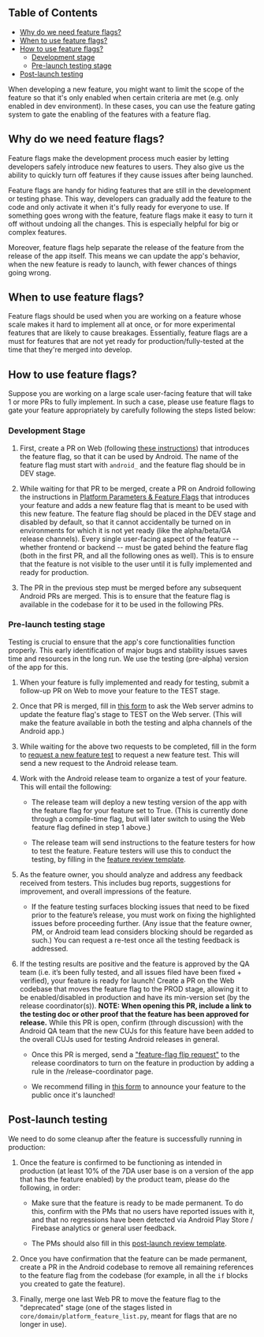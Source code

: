 ## Table of Contents

- [Why do we need feature flags?](#why-do-we-need-feature-flags)
- [When to use feature flags?](#when-to-use-feature-flags)
- [How to use feature flags?](#how-to-use-feature-flags)
  - [Development stage](#development-stage)
  - [Pre-launch testing stage](#pre-launch-testing-stage)
- [Post-launch testing](#post-launch-testing)

When developing a new feature, you might want to limit the scope of the feature so that it's only enabled when certain criteria are met (e.g. only enabled in dev environment). In these cases, you can use the feature gating system to gate the enabling of the features with a feature flag.

## Why do we need feature flags?

Feature flags make the development process much easier by letting developers safely introduce new features to users. They also give us the ability to quickly turn off features if they cause issues after being launched.

Feature flags are handy for hiding features that are still in the development or testing phase. This way, developers can gradually add the feature to the code and only activate it when it's fully ready for everyone to use. If something goes wrong with the feature, feature flags make it easy to turn it off without undoing all the changes. This is especially helpful for big or complex features.

Moreover, feature flags help separate the release of the feature from the release of the app itself. This means we can update the app's behavior, when the new feature is ready to launch, with fewer chances of things going wrong.


## When to use feature flags?

Feature flags should be used when you are working on a feature whose scale makes it hard to implement all at once, or for more experimental features that are likely to cause breakages. Essentially, feature flags are a must for features that are not yet ready for production/fully-tested at the time that they're merged into develop.


## How to use feature flags?

Suppose you are working on a large scale user-facing feature that will take 1 or more PRs to fully implement. In such a case, please use feature flags to gate your feature appropriately by carefully following the steps listed below:


### Development Stage

1. First, create a PR on Web (following [these instructions](https://github.com/oppia/oppia/wiki/Launching-new-features#follow-the-steps-below-to-add-a-new-feature-flag)) that introduces the feature flag, so that it can be used by Android. The name of the feature flag must start with `android_` and the feature flag should be in DEV stage.

1. While waiting for that PR to be merged, create a PR on Android following the instructions in [Platform Parameters & Feature Flags](https://github.com/oppia/oppia-android/wiki/Platform-Parameters-&-Feature-Flags) that introduces your feature and adds a new feature flag that is meant to be used with this new feature. The feature flag should be placed in the DEV stage and disabled by default, so that it cannot accidentally be turned on in environments for which it is not yet ready (like the alpha/beta/GA release channels). Every single user-facing aspect of the feature -- whether frontend or backend -- must be gated behind the feature flag (both in the first PR, and all the following ones as well). This is to ensure that the feature is not visible to the user until it is fully implemented and ready for production.

1. The PR in the previous step must be merged before any subsequent Android PRs are merged. This is to ensure that the feature flag is available in the codebase for it to be used in the following PRs.


### Pre-launch testing stage

Testing is crucial to ensure that the app's core functionalities function properly. This early identification of major bugs and stability issues saves time and resources in the long run. We use the testing (pre-alpha) version of the app for this.

1. When your feature is fully implemented and ready for testing, submit a follow-up PR on Web to move your feature to the TEST stage.

1. Once that PR is merged, fill in [this form](https://forms.gle/rUJaHJSpRGemtGDp6) to ask the Web server admins to update the feature flag's stage to TEST on the Web server. (This will make the feature available in both the testing and alpha channels of the Android app.)

1. While waiting for the above two requests to be completed, fill in the form to [request a new feature test](https://forms.gle/Kf3993v15srUTu4k7) to request a new feature test. This will send a new request to the Android release team.

1. Work with the Android release team to organize a test of your feature. This will entail the following:

    - The release team will deploy a new testing version of the app with the feature flag for your feature set to True. (This is currently done through a compile-time flag, but will later switch to using the Web feature flag defined in step 1 above.)

    - The release team will send instructions to the feature testers for how to test the feature. Feature testers will use this to conduct the testing, by filling in the [feature review template](https://docs.google.com/document/d/1Uj5XFzDjthBI0ze-sgYZxD8qs8nTxsZso4Rd--DDffs/edit?usp=sharing).

1. As the feature owner, you should analyze and address any feedback received from testers. This includes bug reports, suggestions for improvement, and overall impressions of the feature.

    - If the feature testing surfaces blocking issues that need to be fixed prior to the feature’s release, you must work on fixing the highlighted issues before proceeding further. (Any issue that the feature owner, PM, or Android team lead considers blocking should be regarded as such.) You can request a re-test once all the testing feedback is addressed.

1. If the testing results are positive and the feature is approved by the QA team (i.e. it’s been fully tested, and all issues filed have been fixed + verified), your feature is ready for launch! Create a PR on the Web codebase that moves the feature flag to the PROD stage, allowing it to be enabled/disabled in production and have its min-version set (by the release coordinator(s)). **NOTE: When opening this PR, include a link to the testing doc or other proof that the feature has been approved for release.** While this PR is open, confirm (through discussion) with the Android QA team that the new CUJs for this feature have been added to the overall CUJs used for testing Android releases in general.

    - Once this PR is merged, send a ["feature-flag flip request"](https://forms.gle/rUJaHJSpRGemtGDp6) to the release coordinators to turn on the feature in production by adding a rule in the /release-coordinator page.

    - We recommend filling in [this form](https://goo.gl/forms/sNBWrW03fS6dBWEp1) to announce your feature to the public once it's launched!


## Post-launch testing

We need to do some cleanup after the feature is successfully running in production:

1. Once the feature is confirmed to be functioning as intended in production (at least 10% of the 7DA user base is on a version of the app that has the feature enabled) by the product team, please do the following, in order:

    - Make sure that the feature is ready to be made permanent. To do this, confirm with the PMs that no users have reported issues with it, and that no regressions have been detected via Android Play Store / Firebase analytics or general user feedback.

    - The PMs should also fill in this [post-launch review template](https://docs.google.com/document/d/1DifFAe3oRzjmVPh2fEllfAky4n0QMAXVQc3Y580qkr8/edit).

1. Once you have confirmation that the feature can be made permanent, create a PR in the Android codebase to remove all remaining references to the feature flag from the codebase (for example, in all the `if` blocks you created to gate the feature).

1. Finally, merge one last Web PR to move the feature flag to the "deprecated" stage (one of the stages listed in `core/domain/platform_feature_list.py`, meant for flags that are no longer in use).
